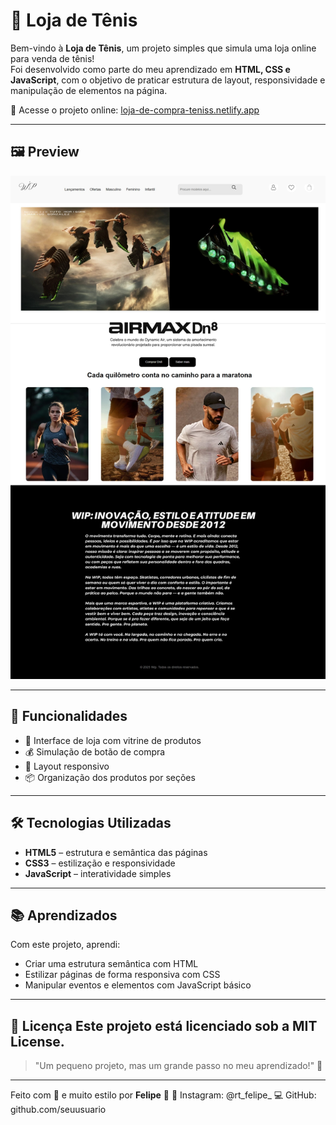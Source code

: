 # 👟 Loja de Tênis

Bem-vindo à **Loja de Tênis**, um projeto simples que simula uma loja online para venda de tênis!  
Foi desenvolvido como parte do meu aprendizado em **HTML, CSS e JavaScript**, com o objetivo de praticar estrutura de layout, responsividade e manipulação de elementos na página.

🔗 Acesse o projeto online: [loja-de-compra-teniss.netlify.app](https://loja-de-compra-teniss.netlify.app)

---

## 🖼️ Preview

![Preview do site](fotos/Captura%20de%20tela_25-5-2025_124441_loja-de-compra-teniss.netlify.app.jpeg) <!-- Substitua por uma imagem se tiver, senão pode remover -->

---

## 🚀 Funcionalidades

- 🛒 Interface de loja com vitrine de produtos
- 💰 Simulação de botão de compra
- 🎨 Layout responsivo
- 📦 Organização dos produtos por seções

---

## 🛠️ Tecnologias Utilizadas

- **HTML5** – estrutura e semântica das páginas  
- **CSS3** – estilização e responsividade  
- **JavaScript** – interatividade simples

---

## 📚 Aprendizados

Com este projeto, aprendi:

- Criar uma estrutura semântica com HTML
- Estilizar páginas de forma responsiva com CSS
- Manipular eventos e elementos com JavaScript básico

---
📄 Licença
Este projeto está licenciado sob a MIT License.
---
> "Um pequeno projeto, mas um grande passo no meu aprendizado!" 🚀  

---
Feito com 💚 e muito estilo por **Felipe**  👟
📍 Instagram: @rt_felipe_
💻 GitHub: github.com/seuusuario